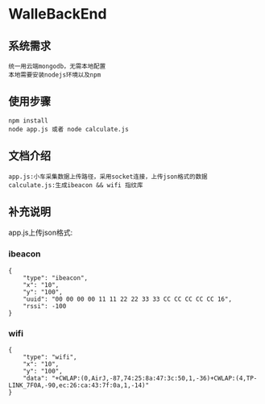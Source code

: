 # WalleBackEnd
## 系统需求
    统一用云端mongodb，无需本地配置
    本地需要安装nodejs环境以及npm
## 使用步骤
    npm install
    node app.js 或者 node calculate.js
## 文档介绍
    app.js:小车采集数据上传路径，采用socket连接，上传json格式的数据
    calculate.js:生成ibeacon && wifi 指纹库
## 补充说明
app.js上传json格式:
### ibeacon
    {
        "type": "ibeacon",
        "x": "10",
        "y": "100",
        "uuid": "00 00 00 00 11 11 22 22 33 33 CC CC CC CC CC 16",
        "rssi": -100
    }
### wifi
    {
        "type": "wifi",
        "x": "10",
        "y": "100",
        "data": "+CWLAP:(0,AirJ,-87,74:25:8a:47:3c:50,1,-36)+CWLAP:(4,TP-LINK_7F0A,-90,ec:26:ca:43:7f:0a,1,-14)"
    }